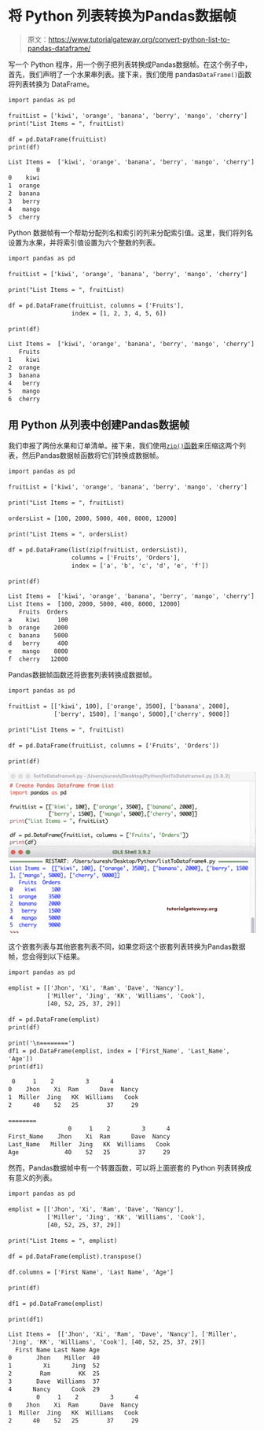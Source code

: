 # 将 Python 列表转换为Pandas数据帧

> 原文：<https://www.tutorialgateway.org/convert-python-list-to-pandas-dataframe/>

写一个 Python 程序，用一个例子把列表转换成Pandas数据帧。在这个例子中，首先，我们声明了一个水果串列表。接下来，我们使用 pandas`DataFrame()`函数将列表转换为 DataFrame。

```
import pandas as pd

fruitList = ['kiwi', 'orange', 'banana', 'berry', 'mango', 'cherry']
print("List Items = ", fruitList)

df = pd.DataFrame(fruitList)
print(df)
```

```
List Items =  ['kiwi', 'orange', 'banana', 'berry', 'mango', 'cherry']
        0
0    kiwi
1  orange
2  banana
3   berry
4   mango
5  cherry
```

Python 数据帧有一个帮助分配列名和索引的列来分配索引值。这里，我们将列名设置为水果，并将索引值设置为六个整数的列表。

```
import pandas as pd

fruitList = ['kiwi', 'orange', 'banana', 'berry', 'mango', 'cherry']

print("List Items = ", fruitList)

df = pd.DataFrame(fruitList, columns = ['Fruits'],
                  index = [1, 2, 3, 4, 5, 6])

print(df)
```

```
List Items =  ['kiwi', 'orange', 'banana', 'berry', 'mango', 'cherry']
   Fruits
1    kiwi
2  orange
3  banana
4   berry
5   mango
6  cherry
```

## 用 Python 从列表中创建Pandas数据帧

我们申报了两份水果和订单清单。接下来，我们使用[`zip()`函数](https://www.tutorialgateway.org/python-zip-function/)来压缩这两个列表，然后Pandas数据帧函数将它们转换成数据帧。

```
import pandas as pd

fruitList = ['kiwi', 'orange', 'banana', 'berry', 'mango', 'cherry']

print("List Items = ", fruitList)

ordersList = [100, 2000, 5000, 400, 8000, 12000]

print("List Items = ", ordersList)

df = pd.DataFrame(list(zip(fruitList, ordersList)),
                  columns = ['Fruits', 'Orders'],
                  index = ['a', 'b', 'c', 'd', 'e', 'f'])

print(df)
```

```
List Items =  ['kiwi', 'orange', 'banana', 'berry', 'mango', 'cherry']
List Items =  [100, 2000, 5000, 400, 8000, 12000]
   Fruits  Orders
a    kiwi     100
b  orange    2000
c  banana    5000
d   berry     400
e   mango    8000
f  cherry   12000
```

Pandas数据帧函数还将嵌套列表转换成数据帧。

```
import pandas as pd

fruitList = [['kiwi', 100], ['orange', 3500], ['banana', 2000],
             ['berry', 1500], ['mango', 5000],['cherry', 9000]]

print("List Items = ", fruitList)

df = pd.DataFrame(fruitList, columns = ['Fruits', 'Orders'])

print(df)
```

![Convert Python List To Pandas DataFrame 4](img/871510780f9e898809741d98e34b8a10.png)

这个嵌套列表与其他嵌套列表不同，如果您将这个嵌套列表转换为Pandas数据帧，您会得到以下结果。

```
import pandas as pd

emplist = [['Jhon', 'Xi', 'Ram', 'Dave', 'Nancy'],
           ['Miller', 'Jing', 'KK', 'Williams', 'Cook'],
           [40, 52, 25, 37, 29]]

df = pd.DataFrame(emplist)
print(df)

print('\n========')
df1 = pd.DataFrame(emplist, index = ['First_Name', 'Last_Name', 'Age'])
print(df1)
```

```
 0     1    2         3      4
0    Jhon    Xi  Ram      Dave  Nancy
1  Miller  Jing   KK  Williams   Cook
2      40    52   25        37     29

========
                 0     1    2         3      4
First_Name    Jhon    Xi  Ram      Dave  Nancy
Last_Name   Miller  Jing   KK  Williams   Cook
Age             40    52   25        37     29
```

然而，Pandas数据帧中有一个转置函数，可以将上面嵌套的 Python 列表转换成有意义的列表。

```
import pandas as pd

emplist = [['Jhon', 'Xi', 'Ram', 'Dave', 'Nancy'],
           ['Miller', 'Jing', 'KK', 'Williams', 'Cook'],
           [40, 52, 25, 37, 29]]

print("List Items = ", emplist)

df = pd.DataFrame(emplist).transpose()

df.columns = ['First Name', 'Last Name', 'Age']

print(df)

df1 = pd.DataFrame(emplist)

print(df1)
```

```
List Items =  [['Jhon', 'Xi', 'Ram', 'Dave', 'Nancy'], ['Miller', 'Jing', 'KK', 'Williams', 'Cook'], [40, 52, 25, 37, 29]]
  First Name Last Name Age
0       Jhon    Miller  40
1         Xi      Jing  52
2        Ram        KK  25
3       Dave  Williams  37
4      Nancy      Cook  29
        0     1    2         3      4
0    Jhon    Xi  Ram      Dave  Nancy
1  Miller  Jing   KK  Williams   Cook
2      40    52   25        37     29
```